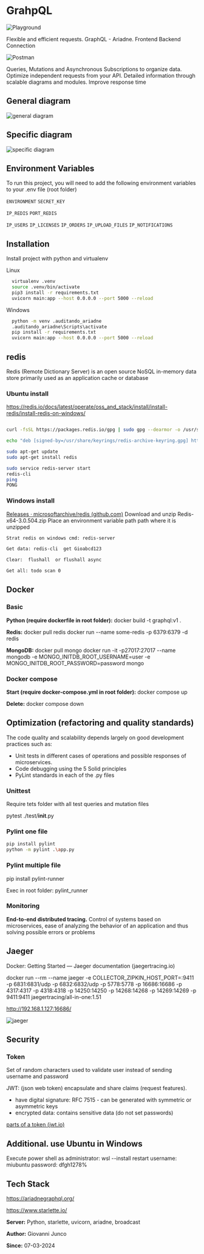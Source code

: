 
# GrahpQL

![Playground](/home.png)

Flexible and efficient requests. GraphQL - Ariadne. Frontend Backend Connection

![Postman](/home2.png)

Queries, Mutations and Asynchronous Subscriptions to organize data. Optimize independent requests from your API. Detailed information through scalable diagrams and modules.
Improve response time

## General diagram
![general diagram](/diagrama_auditando_co.png)

## Specific diagram
![specific diagram](auditando_co_graphql.png)

## Environment Variables

To run this project, you will need to add the following environment variables to your .env file (root folder)

`ENVIRONMENT`
`SECRET_KEY`

`IP_REDIS`
`PORT_REDIS`

`IP_USERS`
`IP_LICENSES`
`IP_ORDERS`
`IP_UPLOAD_FILES`
`IP_NOTIFICATIONS`

## Installation

Install project with python and virtualenv

Linux
```bash
  virtualenv .venv
  source .venv/bin/activate
  pip3 install -r requirements.txt
  uvicorn main:app --host 0.0.0.0 --port 5000 --reload
```

Windows
```bash
  python -m venv .auditando_ariadne
  .auditando_ariadne\Scripts\activate
  pip install -r requirements.txt
  uvicorn main:app --host 0.0.0.0 --port 5000 --reload
```

## redis

Redis (Remote Dictionary Server) is an open source NoSQL in-memory data store primarily used as an application cache or database

### Ubuntu install 

https://redis.io/docs/latest/operate/oss_and_stack/install/install-redis/install-redis-on-windows/

```bash

curl -fsSL https://packages.redis.io/gpg | sudo gpg --dearmor -o /usr/share/keyrings/redis-archive-keyring.gpg

echo "deb [signed-by=/usr/share/keyrings/redis-archive-keyring.gpg] https://packages.redis.io/deb $(lsb_release -cs) main" | sudo tee /etc/apt/sources.list.d/redis.list

sudo apt-get update
sudo apt-get install redis

sudo service redis-server start
redis-cli 
ping
PONG
```

### Windows install 

[Releases · microsoftarchive/redis (github.com)](https://github.com/microsoftarchive/redis/releases)
Download and unzip Redis-x64-3.0.504.zip
Place an environment variable path path where it is unzipped

```bash
Strat redis on windows cmd: redis-server

Get data: redis-cli  get Gioabcd123

Clear:  flushall  or flushall async

Get all: todo scan 0
```

## Docker

### Basic

**Python (require dockerfile in root folder):** docker build -t graphql:v1 .

**Redis:**
docker pull redis
docker run --name some-redis -p 6379:6379 -d redis

**MongoDB:**
docker pull mongo
docker run -it -p27017:27017 --name mongodb -e MONGO_INITDB_ROOT_USERNAME=user -e MONGO_INITDB_ROOT_PASSWORD=password mongo

### Docker compose

**Start (require docker-compose.yml in root folder):** docker compose up

**Delete:**	docker compose down


## Optimization (refactoring and quality standards)

The code quality and scalability depends largely on good development practices such as:
- Unit tests in different cases of operations and possible responses of microservices.
- Code debugging using the 5 Solid principles
- PyLint standards in each of the .py files

### Unittest

Require tets folder with all test queries and mutation files

pytest ./test/__init__.py

### Pylint one file

```bash
pip install pylint
python -m pylint .\app.py
```

### Pylint multiple file

pip install pylint-runner

Exec in root folder: 
pylint_runner

### Monitoring

**End-to-end distributed tracing.** Control of systems based on microservices, ease of analyzing the behavior of an application and thus solving possible errors or problems

## Jaeger

Docker: Getting Started — Jaeger documentation (jaegertracing.io)

docker run --rm --name jaeger   -e COLLECTOR_ZIPKIN_HOST_PORT=:9411   -p 6831:6831/udp   -p 6832:6832/udp   -p 5778:5778   -p 16686:16686   -p 4317:4317   -p 4318:4318   -p 14250:14250   -p 14268:14268   -p 14269:14269   -p 9411:9411   jaegertracing/all-in-one:1.51

http://192.168.1.127:16686/

![jaeger](Jaeger_GraphQL.png)

## Security

### Token

Set of random characters used to validate user instead of sending username and password

JWT: (json web token) encapsulate and share claims (request features).
 - have digital signature: RFC 7515 - can be generated with symmetric or asymmetric keys
 - encrypted data: contains sensitive data (do not set passwords)

[parts of a token (jwt.io)](jwt.io)


## Additional. use Ubuntu in Windows

Execute power shell as administrator:
wsl --install
restart
  username: miubuntu
  password: dfgh1278% 

## Tech Stack

https://ariadnegraphql.org/

https://www.starlette.io/

**Server:** Python, starlette, uvicorn, ariadne, broadcast

**Author:** Giovanni Junco

**Since:** 07-03-2024
